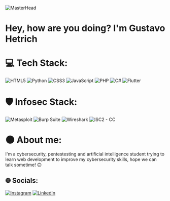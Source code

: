 ![MasterHead](https://i.redd.it/a3ftzqi7ide71.png)
# Hey, how are you doing? I'm Gustavo Hetrich


# 💻 Tech Stack:
![HTML5](https://img.shields.io/badge/html5-%23E34F26.svg?style=for-the-badge&logo=html5&logoColor=white) ![Python](https://img.shields.io/badge/python-3670A0?style=for-the-badge&logo=python&logoColor=ffdd54) ![CSS3](https://img.shields.io/badge/css3-%231572B6.svg?style=for-the-badge&logo=css3&logoColor=white) ![JavaScript](https://img.shields.io/badge/javascript-%23323330.svg?style=for-the-badge&logo=javascript&logoColor=%23F7DF1E) ![PHP](https://img.shields.io/badge/php-%23777BB4.svg?style=for-the-badge&logo=php&logoColor=white) ![C#](https://img.shields.io/badge/c%23-%23239120.svg?style=for-the-badge&logo=csharp&logoColor=white) ![Flutter](https://img.shields.io/badge/Flutter-%2302569B.svg?style=for-the-badge&logo=Flutter&logoColor=white)

# 🛡️ Infosec Stack:
![Metasploit](https://img.shields.io/badge/Metasploit-gray?style=for-the-badge&logo=Metasploit&logoWidth=20) ![Burp Suite](https://img.shields.io/badge/Burp%20Suite-orange?style=for-the-badge&logo=Burp%20Suite&logoColor=white&logoWidth=20) ![Wireshark](https://img.shields.io/badge/Wireshark-blue?style=for-the-badge&logo=Wireshark&logoColor=white&logoWidth=20) ![ISC2 - CC](https://img.shields.io/badge/ISC2%20--%20CC-green?style=for-the-badge&logo=isc2&logoColor=black&logoWidth=20)

# 🌑 About me:
I'm a cybersecurity, pentestesting and artificial intelligence student trying to learn web development to improve my cybersecurity skills, hope we can talk sometime! 🙃


## 🌐 Socials:
[![Instagram](https://img.shields.io/badge/Instagram-%23E4405F.svg?logo=Instagram&logoColor=white)](https://instagram.com/Gustavo_Hetrixu) [![LinkedIn](https://img.shields.io/badge/LinkedIn-%230077B5.svg?logo=linkedin&logoColor=white)](https://linkedin.com/in/gustavo-hetrich) 

